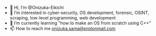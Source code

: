 - 👋 Hi, I’m @Onizuka-Eikichi
- 👀 I’m interested in cyber-security, OS development, forensic, OSINT, scraping, low-level programming, web development
- 🌱 I’m currently learning "how to make an OS from scratch using C++" 
- 📫 How to reach me onizuka.sama@protonmail.com

